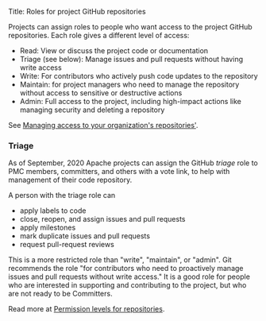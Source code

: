 Title: Roles for project GitHub repositories

Projects can assign roles to people who want access to the project GitHub repositories. Each role gives a different level of access:

  - Read: View or discuss the project code or documentation
  - Triage (see below): Manage issues and pull requests without having write access
  - Write: For contributors who actively push code updates to the repository
  - Maintain: for project managers who need to manage the repository without access to sensitive or destructive actions
  - Admin: Full access to the project, including high-impact actions like managing security and deleting a repository

See <a href="https://docs.github.com/en/articles/managing-access-to-your-organizations-repositories" target="_blank">Managing access to your organization's repositories'</a>.

### Triage ###

As of September, 2020 Apache projects can assign the GitHub _triage_ role to PMC members, committers, and others with a vote link, to help with management of their code repository. 

A person with the triage role can 

  - apply labels to code
  - close, reopen, and assign issues and pull requests
  - apply milestones
  - mark duplicate issues and pull requests
  - request pull-request reviews
  
This is a more restricted role than "write", "maintain", or "admin". Git recommends the role "for contributors who need to proactively manage issues and pull requests without write access." It is a good role for people who are interested in supporting and contributing to the project, but who are not ready to be Committers.

Read more at <a href="https://docs.github.com/en/github/setting-up-and-managing-organizations-and-teams/repository-permission-levels-for-an-organization" target="_blank">Permission levels for repositories</a>.

